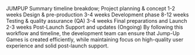 JUMPUP
Summary timeline breakdow;
Project planning & concept 
1-2 weeks
Design & pre-production
3-4 weeks
Development phase 
8-12 weeks
Testing & quality assurance (QA)
3-4 weeks
Final preparations and Launch
2-3 weeks
Post-Launch Support and updates 
(Ongoing)
By following this workflow and timeline, the development team can ensure that Jump-Up Games is created efficiently, while maintaining focus on high-quality user experience and solid post-launch support.
